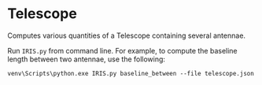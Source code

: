 # Telescope
Computes various quantities of a Telescope containing several antennae.

Run ```IRIS.py``` from command line.
For example, to compute the baseline length between two antennae, use the following:

```venv\Scripts\python.exe IRIS.py baseline_between --file telescope.json```
